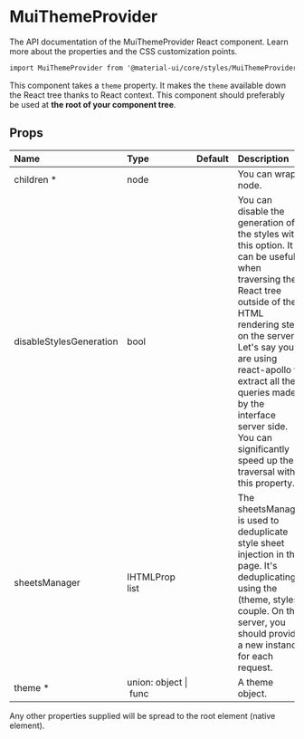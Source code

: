 # MuiThemeProvider

<p class="description">The API documentation of the MuiThemeProvider React component. Learn more about the properties and the CSS customization points.</p>

```fsharp
import MuiThemeProvider from '@material-ui/core/styles/MuiThemeProvider';
```

This component takes a `theme` property.
It makes the `theme` available down the React tree thanks to React context.
This component should preferably be used at **the root of your component tree**.

## Props

| Name | Type | Default | Description |
|:-----|:-----|:--------|:------------|
| <span class="prop-name required">children *</span> | <span class="prop-type">node</span> |   | You can wrap a node. |
| <span class="prop-name">disableStylesGeneration</span> | <span class="prop-type">bool</span> |   | You can disable the generation of the styles with this option. It can be useful when traversing the React tree outside of the HTML rendering step on the server. Let's say you are using react-apollo to extract all the queries made by the interface server side. You can significantly speed up the traversal with this property. |
| <span class="prop-name">sheetsManager</span> | <span class="prop-type">IHTMLProp list</span> |   | The sheetsManager is used to deduplicate style sheet injection in the page. It's deduplicating using the (theme, styles) couple. On the server, you should provide a new instance for each request. |
| <span class="prop-name required">theme *</span> | <span class="prop-type">union:&nbsp;object&nbsp;&#124;<br>&nbsp;func<br></span> |   | A theme object. |

Any other properties supplied will be spread to the root element (native element).

